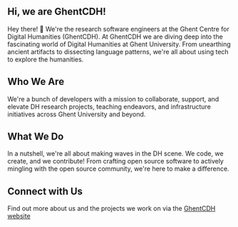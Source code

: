 ## Hi, we are GhentCDH!

Hey there! 👋 We're the research software engineers at the Ghent Centre for Digital Humanities (GhentCDH). At GhentCDH we are diving deep into the fascinating world of Digital Humanities at Ghent University. From unearthing ancient artifacts to dissecting language patterns, we're all about using tech to explore the humanities.

## Who We Are

We're a bunch of developers with a mission to collaborate, support, and elevate DH research projects, teaching endeavors, and infrastructure initiatives across Ghent University and beyond.

## What We Do

In a nutshell, we're all about making waves in the DH scene. We code, we create, and we contribute! 
From crafting open source software to actively mingling with the open source community, we're here to make a difference.

## Connect with Us
Find out more about us and the projects we work on via the [GhentCDH website](https://www.ghentcdh.ugent.be/)
